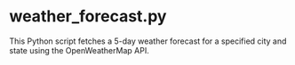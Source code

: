 # weather_forecast.py
This Python script fetches a 5-day weather forecast for a specified city and state using the OpenWeatherMap API.
